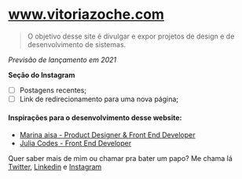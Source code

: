 <h1><a href="www.vitoriazoche.com">www.vitoriazoche.com</a></h1>
<blockquote>O objetivo desse site é divulgar e expor projetos de design e de desenvolvimento de sistemas. </blockquote>


   _Previsão de lançamento em 2021_

**Seção do Instagram**
- [ ] Postagens recentes;
- [ ] Link de redirecionamento para uma nova página;

<h4> Inspirações para o desenvolvimento desse website:</h4>
  
  - <a href="https://marinaaisa.com/"> Marina aisa - Product Designer & Front End Developer</a> 
  - <a href="https://www.juliacodes.com/"> Julia Codes - Front End Developer</a> 

Quer saber mais de mim ou chamar pra bater um papo? Me chama lá <a href="https://twitter.com/vitoriazoche">Twitter</a>, <a href="https://linkedin.com/in/VitoriaZoche">Linkedin</a> e <a href="https://instagram.com/vzoccheart">Instagram</a>
